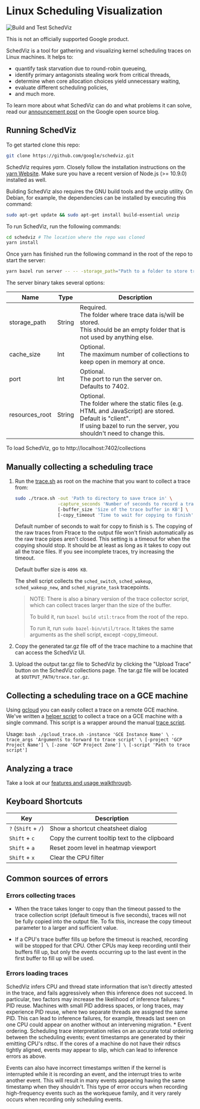 
# Linux Scheduling Visualization

![Build and Test SchedViz](https://github.com/google/schedviz/workflows/Build%20and%20Test%20SchedViz/badge.svg)

This is not an officially supported Google product.

SchedViz is a tool for gathering and visualizing kernel scheduling traces on
Linux machines. It helps to:

*   quantify task starvation due to round-robin queueing,
*   identify primary antagonists stealing work from critical threads,
*   determine when core allocation choices yield unnecessary waiting,
*   evaluate different scheduling policies,
*   and much more.

To learn more about what SchedViz can do and what problems it can solve, read
our
[announcement post](https://opensource.googleblog.com/2019/10/understanding-scheduling-behavior-with.html)
on the Google open source blog.

## Running SchedViz

To get started clone this repo:

```bash
git clone https://github.com/google/schedviz.git
```

SchedViz requires *yarn*. Closely follow the installation instructions on the
[yarn Website](https://www.yarnpkg.com). Make sure you have a recent version of
Node.js (>= 10.9.0) installed as well.

Building SchedViz also requires the GNU build tools and the unzip utility. On
Debian, for example, the dependencies can be installed by executing this
command:

```bash
sudo apt-get update && sudo apt-get install build-essential unzip
```

To run SchedViz, run the following commands:

```bash
cd schedviz # The location where the repo was cloned
yarn install
```

Once yarn has finished run the following command in the root of the repo to
start the server:

```bash
yarn bazel run server -- -- -storage_path="Path to a folder to store traces in"
```

The server binary takes several options:

| Name           | Type   | Description                                                                                                                                                                           |
| -------------- | ------ | ------------------------------------------------------------------------------------------------------------------------------------------------------------------------------------- |
| storage_path   | String | Required.<br>The folder where trace data is/will be stored.<br>This should be an empty folder that is not used by anything else.                                                                                                                           |
| cache_size     | Int    | Optional.<br>The maximum number of collections to keep open in memory at once.                                                                                                        |
| port           | Int    | Optional.<br>The port to run the server on.<br>Defaults to 7402.                                                                                                                      |
| resources_root | String | Optional.<br>The folder where the static files (e.g. HTML and JavaScript) are stored.<br>Default is "client".<br>If using bazel to run the server, you shouldn't need to change this. |

To load SchedViz, go to http://localhost:7402/collections

## Manually collecting a scheduling trace

1.  Run the [trace.sh](util/trace.sh) as root on the machine that you want to
    collect a trace from:

    ```bash
    sudo ./trace.sh -out 'Path to directory to save trace in' \
                    -capture_seconds 'Number of seconds to record a trace' \
                    [-buffer_size 'Size of the trace buffer in KB'] \
                    [-copy_timeout 'Time to wait for copying to finish']
    ```

    Default number of seconds to wait for copy to finish is `5`. The copying of
    the raw traces from Ftrace to the output file won't finish automatically as
    the raw trace pipes aren't closed. This setting is a timeout for when the
    copying should stop. It should be at least as long as it takes to copy out
    all the trace files. If you see incomplete traces, try increasing the
    timeout.

    Default buffer size is `4096 KB`.

    The shell script collects the `sched_switch`, `sched_wakeup`,
    `sched_wakeup_new`, and `sched_migrate_task` tracepoints.

    > NOTE: There is also a binary version of the trace collector script, which
    > can collect traces larger than the size of the buffer.
    >
    > To build it, run `bazel build util:trace` from the root of the repo.
    >
    > To run it, run `sudo bazel-bin/util/trace`. It takes the same arguments as
    > the shell script, except -copy_timeout.

2.  Copy the generated tar.gz file off of the trace machine to a machine that
    can access the SchedViz UI.

3.  Upload the output tar.gz file to SchedViz by clicking the "Upload Trace"
    button on the SchedViz collections page. The tar.gz file will be located at
    `$OUTPUT_PATH/trace.tar.gz`.

## Collecting a scheduling trace on a GCE machine

Using [gcloud](https://cloud.google.com/sdk/gcloud/) you can easily collect a
trace on a remote GCE machine. We've written a
[helper script](util/gcloud_trace.sh) to collect a trace on a GCE machine with a
single command. This script is a wrapper around the manual
[trace script](util/trace.sh).

Usage: `bash ./gcloud_trace.sh -instance 'GCE Instance Name' \ -trace_args
'Arguments to forward to trace script' \ [-project 'GCP Project Name'] \ [-zone
'GCP Project Zone'] \ [-script 'Path to trace script']`

## Analyzing a trace

Take a look at our [features and usage walkthrough](doc/walkthrough.md).

## Keyboard Shortcuts

Key                 | Description
------------------- | ----------------------------------------------
`?` (`Shift` + `/`) | Show a shortcut cheatsheet dialog
`Shift` + `c`       | Copy the current tooltip text to the clipboard
`Shift` + `a`       | Reset zoom level in heatmap viewport
`Shift` + `x`       | Clear the CPU filter

## Common sources of errors

### Errors collecting traces

*   When the trace takes longer to copy than the timeout passed to the trace
    collection script (default timeout is five seconds), traces will not be
    fully copied into the output file. To fix this, increase the copy timeout
    parameter to a larger and sufficient value.

*   If a CPU's trace buffer fills up before the timeout is reached, recording
    will be stopped for that CPU. Other CPUs may keep recording until their
    buffers fill up, but only the events occurring up to the last event in the
    first buffer to fill up will be used.

### Errors loading traces

SchedViz infers CPU and thread state information that isn't directly attested in
the trace, and fails aggressively when this inference does not succeed. In
particular, two factors may increase the likelihood of inference failures: * PID
reuse. Machines with small PID address spaces, or long traces, may experience
PID reuse, where two separate threads are assigned the same PID. This can lead
to inference failures, for example, threads last seen on one CPU could appear on
another without an intervening migration. * Event ordering. Scheduling trace
interpretation relies on an accurate total ordering between the scheduling
events; event timestamps are generated by their emitting CPU's rdtsc. If the
cores of a machine do not have their rdtscs tightly aligned, events may appear
to slip, which can lead to inference errors as above.

Events can also have incorrect timestamps written if the kernel is interrupted
while it is recording an event, and the interrupt tries to write another event.
This will result in many events appearing having the same timestamp when they
shouldn't. This type of error occurs when recording high-frequency events such
as the workqueue family, and it very rarely occurs when recording only
scheduling events.

